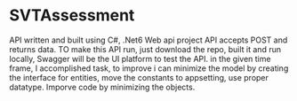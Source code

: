 # SVTAssessment
API written  and built using C#, .Net6 Web api project
API accepts POST and returns data.
TO make this API run, just download the repo, built it and run locally, Swagger will be the UI platform to test the API.
in the given time frame, I accomplished task, to improve i can minimize the model by creating the interface for entities, move the constants to appsetting, use proper datatype.
Imporve code by minimizing the objects.
